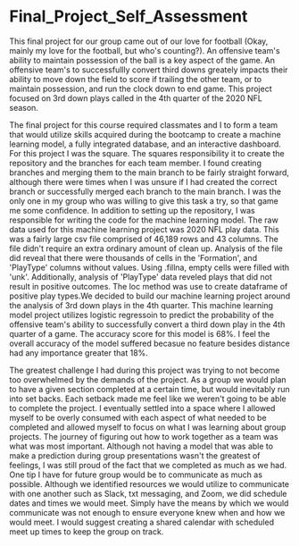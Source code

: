 # Final_Project_Self_Assessment

This final project for our group came out of our love for football (Okay, mainly my love for the football, but who's counting?). An offensive team's ability to maintain possession of the ball is a key aspect of the game. An offensive team's to successfullly convert third downs greately impacts their ability to move down the field to score if trailing the other team, or to maintain possession, and run the clock down to end game. This project focused on 3rd down plays called in the 4th quarter of the 2020 NFL season.

The final project for this course required classmates and I to form a team that would utilize skills acquired during the bootcamp to create a machine learning model, a fully integrated database, and an interactive dashboard. For this project I was the square. The squares responsibility it to create the repository and the branches for each team member. I found creating branches and merging them to the main branch to be fairly straight forward, although there were times when I was unsure if I had created the correct branch or successfully merged each branch to the main branch. I was the only one in my group who was willing to give this task a try, so that game me some confidence. In addition to setting up the repository, I was responsible for writing the code for the machine learning model. The raw data used for this machine learning project was 2020 NFL play data. This was a fairly large csv file comprised of 46,189 rows and 43 columns. The file didn't require an extra ordinary amount of clean up. Analysis of the file did reveal that there were thousands of cells in the 'Formation', and 'PlayType' columns without values. Using .fillna, empty cells were filled with 'unk'. Additionally, analysis of 'PlayType' data reveled plays that did not result in positive outcomes. The loc method was use to create dataframe of positive play types.We decided to build our machine learning project around the analysis of 3rd down plays in the 4th quarter. This machine learning model project utilizes logistic regressoin to predict the probability of the offensive team's ability to successfully convert a third down play in the 4th quarter of a game. The accuracy score for this model is 68%. I feel the overall accuracy of the model suffered becasue no feature besides distance had any importance greater that 18%.

The greatest challenge I had during this project was trying to not become too overwhelmed by the demands of the project. As a group we would plan to have a given section completed at a certain time, but would inevitably run into set backs. Each setback made me feel like we weren't going to be able to complete the project. I eventually settled into a space where I allowed myself to be overly consumed with each aspect of what needed to be completed and allowed myself to focus on what I was learning about group projects. The journey of figuring out how to work together as a team was what was most important. Although not having a model that was able to make a prediction during group presentations wasn't the greatest of feelings, I was still proud of the fact that we completed as much as we had. One tip I have for future group would be to communicate as much as possible. Although we identified resources we would utilize to communicate with one another such as Slack, txt messaging, and Zoom, we did schedule dates and times we would meet.  Simply have the means by which we would communicate was not enough to ensure everyone knew when and how we would meet. I would suggest creating a shared calendar with scheduled meet up times to keep the group on track.


















